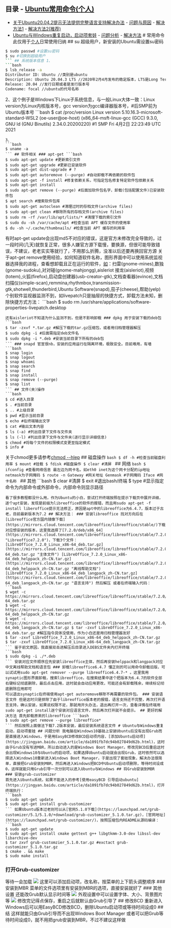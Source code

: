 ## 目录 - [Ubuntu常用命令(个人)](#常用命令)
- [关于Ubuntu20.04.2提示无法提供完整语言支持解决办法](#关于ubuntu20042提示无法提供完整语言支持解决办法) - [问题与原因](#问题与原因) - [解决方法1](#解决方法) - [解决方法2(推荐)](#更好的解决方法)
- [Ubuntu与Windows重复启动，启动项套娃](#ubuntu与windows重复启动启动项套娃) - [问题分析](#问题分析) - [解决方法](#将grub安装到mbr) # 常用命令 此仅用于[个人](? "Ubuntu20.04")日常使用归纳 ## su 超级用户，新安装的Ubuntu需设置su密码
```bash
$ sudo passwd #设置su密码
$ su #切换到超级用户
``` ## 系统版本信息 1、
```bash
$ lsb_release -a
Distributor ID: Ubuntu //类别是ubuntu
Description: Ubuntu 20.04.3 LTS //2020年2月4月发布的稳定版本，LTS是Long Term Support：长时间支持版本五年
Release: 20.04 //发行日期或者是发行版本号
Codename: focal //ubuntu的代号名称
```
2、这个例子是Windows下Linux子系统信息，与一般Linux大体一致：Linux version为Linux内核版本号，gcc version为gcc编译器版本号，#后SMP前为Ubuntu版本号 ```bash
$ cat /proc/version
Linux version 5.10.16.3-microsoft-standard-WSL2 (oe-user@oe-host) (x86_64-msft-linux-gcc (GCC) 9.3.0, GNU ld (GNU Binutils) 2.34.0.20200220) #1 SMP Fri 4月2日 22:23:49 UTC 2021
```
3、
```bash
$ uname -a
``` ## 软件相关 ### apt-get ```bash
$ sudo apt-get update #更新索引文件
$ sudo apt-get upgrade #更新已安装软件
$ sudo apt-get dist-upgrade # ?
$ sudo apt-get autoremove (--purge) #自动卸载不再依赖的软件包
$ sudo apt-get -f install #修复依赖关系，可指定包名修复特定软件包依赖关系
$ sudo apt-get install
$ sudo apt-get remove (--purge) #后面加软件包名字，卸载(包括配置文件)已安装软件包
$ apt search #搜索软件包库
$ sudo apt-get autoclean #清理过时的存档文件(archive files)
$ sudo apt-get clean #移除所有的存档文件(archive files)
$ sudo rm -rf /var/lib/apt/lists/* #清理下载的索引文件
$ sudo du -sh /var/cache/apt #检查当前 APT 缓存文件的使用率
$ du -sh ~/.cache/thumbnails/ #检查当前 APT 缓存的利用率
```
有时apt-get update会出现md5不对应的错误，这是官方未修改完全导致的，过一段时间(几天)就恢复正常，很多人嫌官方源下载慢，要换源，但很可能导致错误，不建议，老老实实等就行了，不用那么折腾，没准以后还要再换回官方源 关于apt-get remove使用经验，如何知道软件名称，图形界面中可以使用系统监视器选择我的进程，查看想卸载且正在运行的软件，[如](? "ubuntu20.04")：扫雷(gnome-mines),数独(gnome-sudoku),对对碰(gnome-mahjongg),aisleriot 接龙(aisleriot),视频(totem),火狐(firefox),启动盘创建器(usb-creator-gtk),文档查看器(evince),文档扫描仪(simple-scan),remmina,rhythmbox,transmission-gtk,shotwell,thunderbird,Ubuntu Software(snapd),茄子(cheese),帮助(yelp) 个别软件监视器监测不到，如livepatch只是抽屉的快捷方式，卸载方法未知，删除快捷方式方法： ```bash
$ sudo rm /usr/share/applications/software-properties-livepatch.desktop
```
还有aisleriot不知道为什么监测不到，但是不影响卸载 ### dpkg 用于安装下载的deb包
```bash
$ tar -zxvf *.tar.gz #解压下载的tar.gz压缩包，或者用归档管理器解压
$ sudo dpkg -i #后面需指定deb文件名
$ sudo dpkg -i *.deb #安装当前目录下所有的deb包
``` ### snapd 官宣很nb，安装的应用运行在隔离环境，极致安全。目前难用，有墙
```bash
$ snap login
$ snap logout
$ snap whoami
$ snap search
$ snap find
$ snap install
$ snap remove (--purge)
$ snap list
``` ## 文件(夹)操作
```bash
$ cd #进入目录
$ . #当前目录
$ .. #上级目录
$ pwd #显示当前目录
$ echo #在终端输出文字
$ cat #输出文本内容
$ ls (-a) #列出目录下文件与文件夹
$ ls (-l) #列出目录下文件与文件夹(逐行显示详细信息)
$ chmod #将每个文件的权限模式变更至指定模式
$ info #
```
关于chmod更多请参考[chmod --hlep](help.md#chmod) ## 磁盘操作 ```bash
$ df -h #检查当前磁盘利用率
$ mount #挂载
$ fdisk #磁盘操作
$ clear #清屏
``` ## 网络 ```bash
$ ifconfig #查看网络信息
最左边为网卡名，如eth0
inet为这个网卡分配的ip地址
netmask为子网掩码
$ route -n
Gateway #网关地址
Genmask #子网掩码
Iface #网卡名称
``` ## 其他 ```bash
$ clear #清屏
$ exit #退出bash/终端
$ type #显示指定命令为内部命令或外部命令，内部命令则显示路径
``` # 关于Ubuntu20.04.2提示无法提供完整语言支持解决办法 ## 问题与原因 确定下载文件后提示依赖关系不正确
看了很多教程都没什么用，作为Ubuntu的小白，尝试打开终端按照在提示下载页中展开详细，逐个apt安装，发现是前缀为libreoffice的软件的报错，而且用sudo apt-get -f install liberoffice提示无法修正，原因是apt中的libreoffice为6.4.7，版本过于古老，目前最新版本为7.2 ## 解决方法： ### 安装libreoffice 找对方向后在[Libreoffice官方国内镜像下载](https://mirrors.cloud.tencent.com/libreoffice/libreoffice/stable/)下载对应想安装的版本，这里我选择了[7.2.0/deb/x86_64](https://mirrors.cloud.tencent.com/libreoffice/libreoffice/stable/7.2.0/deb/x86_64/ "Libreoffice7.2.0")，下载3个文件：
[LibreOffice_7.2.0_Linux_x86-64_deb.tar.gz](https://mirrors.cloud.tencent.com/libreoffice/libreoffice/stable/7.2.0/deb/x86_64/LibreOffice_7.2.0_Linux_x86-64_deb.tar.gz "主体文件") [LibreOffice_7.2.0_Linux_x86-64_deb_helppack_zh-CN.tar.gz](https://mirrors.cloud.tencent.com/libreoffice/libreoffice/stable/7.2.0/deb/x86_64/LibreOffice_7.2.0_Linux_x86-64_deb_helppack_zh-CN.tar.gz "离线帮助文档") [LibreOffice_7.2.0_Linux_x86-64_deb_langpack_zh-CN.tar.gz](https://mirrors.cloud.tencent.com/libreoffice/libreoffice/stable/7.2.0/deb/x86_64/LibreOffice_7.2.0_Linux_x86-64_deb_langpack_zh-CN.tar.gz "语言支持") 然后解压 或者在终端输入代码： ```bash
$ wget -c https://mirrors.cloud.tencent.com/libreoffice/libreoffice/stable/7.2.0/deb/x86_64/LibreOffice_7.2.0_Linux_x86-64_deb.tar.gz
$ wget -c https://mirrors.cloud.tencent.com/libreoffice/libreoffice/stable/7.2.0/deb/x86_64/LibreOffice_7.2.0_Linux_x86-64_deb_helppack_zh-CN.tar.gz
$ wget -c https://mirrors.cloud.tencent.com/libreoffice/libreoffice/stable/7.2.0/deb/x86_64/LibreOffice_7.2.0_Linux_x86-64_deb_langpack_zh-CN.tar.gz $ tar -zxvf LibreOffice_7.2.0_Linux_x86-64_deb.tar.gz #解压指令具体没使用，作为小白还是用归档管理器友好
$ tar -zxvf LibreOffice_7.2.0_Linux_x86-64_deb_helppack_zh-CN.tar.gz
$ tar -zxvf LibreOffice_7.2.0_Linux_x86-64_deb_langpack_zh-CN.tar.gz ``` 鉴于前文原因，我直接双击进解压后目录进入DEBS文件夹内打开终端
```bash
$ sudo dpkg -i ./*.deb
``` 安装对应文件顺序应先安装libreoffice主体，然后再安装helppack和langpack对应中文离线帮助文档和语言包 ### 卸载libreoffice6.4.7 懂正则的可以用命令卸载旧版，可以试试用sudo apt-get remover --purge libreoffice6.4.7-* 。这里我用synaptic图形界面卸载，搜索libreoffice，在搜索结果中逐个把版本为6.4.7的软件全部右键标记彻底删除，最后点击应用，这时就会自动应用更改，可能还会有卸载残余，继续标记彻底删除应用即可
可以退出synaptic在终端使用apt-get autoremove移除不再需要的软件包。 ### 安装语言文件 但是这时只是排除了由于libreoffice版本老的报错，语言支持还不完整，再次打开语言支持，确认安装，如果说权限不足，那就用开头办法，退出再打开一次，查看详情在终端用sudo apt-get install逐个安装对应语言文件，然后再次打开就不会提示。 ## 更好的解决方法 首先卸载原来的libreoffice ```bash
$ sudo apt-get remove --purge libreoffice*
``` 然后按照上面做法下载7.2版本安装，最后安装系统语言文件 # Ubuntu与Windows重复启动，启动项套娃 ## 问题分析 我电脑在Windows10基础上安装Ubuntu后没有出现Grub而是直接进入Windows，于是用EasyBCD修改BCD启动项内容，[添加Ubuntu启动项](https://jingyan.baidu.com/article/da1091fb7dc94b027849d62b.html)，这时由于Grub没有写进MBR，所以自动进入的是Windows Boot Manager。修改完BCD后重启这时会出现Windows10与Ubuntu的启动项，如果选择Ubuntu启动就会出现Grub，这时依然可以选择进入Windows10重新进入Windows Boot Manager，于是出现了套娃现象，解决办法很简单，直接把Grub安装到MBR，然后再进入Windows把BCD中Ubuntu启动项删除，等待时间设成0，这样就能只用Grub引导一次分别可以进入Ubuntu与Windows ## 将Grub安装到MBR
### 安装grub-customizer
首先进入Ubuntu系统，如果不能进入的参考[使用easyBCD 引导启动ubuntu](https://jingyan.baidu.com/article/da1091fb7dc94b027849d62b.html)，打开终端执行：
```bash
$ sudo apt-get update
$ sudo apt-get install grub-customizer
``` 如果Ubuntu版本过老则可以从[官网5.1.0下载](https://launchpad.net/grub-customizer/5.1/5.1.0/+download/grub-customizer_5.1.0.tar.gz)，[官网地址](https://launchpad.net/grub-customizer/)，按照压缩包内README从源码编译： ```bash
$ sudo apt-get update
$ sudo apt-get install cmake gettext g++ libgtkmm-3.0-dev libssl-dev libarchive-dev
$ tar zxvf grub-customzier_5.1.0.tar.gz #exctact grub-customizer_5.1.0.tar.gz
$ cmake . && make
$ sudo make install
```
### 打开Grub-customizer
等待一会加载
![](img/1.png)
这里可以添加启动项，改名称，按菜单的上下箭头调整顺序 ### 安装到MBR
菜单的文件选项里有安装到MBR的选项，直接安装就好了 ### 其他设置
还能改Grub默认显示时间等
![](img/2.png) 外观设置中可以设置字体、大小、背景图片等
![](img/3.png)
修改完记得点保存，重启之后就默认由Grub引导了 ## 修改BCD
重新进入Windows后可以用EasyBCD修改BCD，删除Ubuntu启动项或等待时间设成0 ## 结
这样就能只由Grub引导而不出现Windows Boot Manager 或者可以把Grub等待时间设成0，就不用把grub安装到MBR，不过不建议这样做
